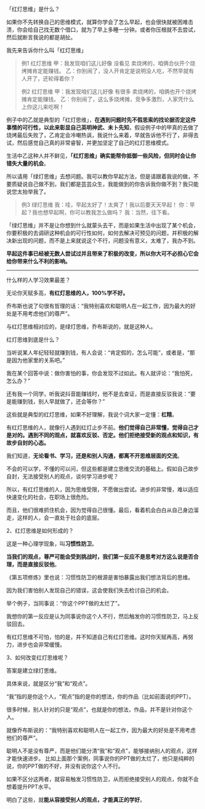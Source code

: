 
「红灯思维」是什么？

如果你不先转换自己的思维模式，就算你学会了怎么早起，也会很快就被困难击溃，你会给自己找无数个借口，就为了早上多睡一分钟。或者你压根就不去尝试，然后就断言我说的都是胡扯。

我先来告诉你什么叫「红灯思维」

> 例1 红灯思维
甲：我发现咱们这儿好像 没看见 卖烧烤的，咱俩合伙开个烧烤摊肯定能赚钱。
乙：你别闹了，没人开肯定是说明没人吃，不然早就有人开了，还轮得着你？
>
> 例2 红灯思维
甲：我发现咱们这儿好像 有很多 卖烧烤的，咱俩也开个烧烤摊肯定能赚钱。
乙：你别闹了，这么多烧烤摊，竞争多激烈，人家凭什么上你这儿来吃啊！

例子中的乙就是典型的「红灯思维」，**在遇到问题时先不假思索的找论据否定这件事情的可行性，以此来彰显自己英明神武、未卜先知**，假设例子中的甲真的去做了烧烤最后失败了，乙肯定会冷嘲热讽，我说什么来着，早就告诉他不行了，非得去试，然后感觉自己真的非常睿智，并更加坚定了自己的红灯思维模式。

生活中乙这种人并不鲜见，**「红灯思维」确实能帮你抵御一些风险，但同时会让你错失大量的机会**。

所以请用「绿灯思维」去想问题。我可以教你早起方法，但是请跟着我说的做，不要质疑说自己做不到，我们都是芸芸众生，我能做到的你告诉我你做不到？我只能说您太抬举我了。

> 例3 绿灯思维
我：哇，早起太好了！太爽了！我以后要天天早起！
你：早起？我也想早起啊，你可以教我怎么做吗？
我：当然，往下看。

「绿灯思维」并不是让你想到什么就蒙头去干，而是如果生活中出现了某个机会，你要积极的去调研这种机会的可行性如何，如何去解决可预见的问题，并积极的解决新出现的问题，而不是上来就说这个不行，问题没有意义，太难了，我办不到。

**早起这件事已经被无数人尝试过并且带来了积极的改变，所以你大可不必担心它会给你带来什么不利的影响。**

----
什么样的人学习效果最差？

无论你天赋多高，**有红灯思维的人，100%学不好。**

乔布斯也说了句很有哲理的话：“我特别喜欢和聪明人在一起工作，因为最大的好处是不用考虑他们的尊严”。

与红灯思维相对应的，是绿灯思维，乔布斯说的，就是这种人。

红灯思维到底是什么？

当听说某人年纪轻轻就赚到钱，有人会说：“肯定假的，怎么可能”，或者是，“那是因为他家里的关系吧。”

我在某个回答中说：做你害怕的事，你会发现不过如此。有人就评论：“我怕死，怎么办？”

还有我一个同学，听我说抖音能赚钱时，他不是去查证，而是直接反驳我说：“要是能赚到钱，别人早就做了，还会等你？”

这些就是典型的红灯思维，如果不好理解，我说个词大家一定懂：**杠精**。

有红灯思维的人，就像行人遇到红灯止步不前。**他们觉得自己非常懂，觉得自己才是对的。遇到不同的观点，就喜欢反驳、否定。他们拒绝接受新的观点和知识，有故步自封的心态。**

我们知道，**无论看书、学习，还是和别人沟通，都离不开思维层面的交流**。

不会的可以学，不懂的可以问，但这些都是建立思维交流的基础上。假如自己故步自封，无法接受别人的观点，谈何学习进步呢？

所以，有红灯思维的人，因为思维受限，不愿做出尝试。进步的非常慢，难以适应快速变化的社会，在职场上很危险。

而且，他们很难抓住机会，因为觉得自己很懂。最后，看着机会白白从自己身边溜走，这样的人，会一直处于社会的底层。

2、红灯思维是如何形成的？

这是一种心理学现象，叫**习惯性防卫**。

**当我们的观点，尊严可能会受到挑战时，我们第一反应不是思考对方这么说是否合理，而是直接反驳他**。

《第五项修炼》里也说：习惯性防卫的根源是害怕暴露出我们想法背后的思维。

因为我们害怕别人发现自己的错误，这会使我们失去检讨自己的机会。

举个例子，当同事说：“你这个PPT做的太烂了”。

我想你的第一反应是认为同事说你这个人不行，然后触发你的习惯性防卫，马上反驳回去。

有红灯思维不可怕，怕的是，并不知道自己有红灯思维。这时你天赋再高，再努力，进步也会非常缓慢。

3、如何改变红灯思维呢？

答案是建立绿灯思维。

具体来说，就是区分“我”和“观点”。

“我”指的是你这个人，“观点”指的是你的想法，你的作品（比如前面说的PPT）。

很多时候，别人针对的只是“观点”，也就是你的想法，作品，并不是针对你这个人。

就像乔布斯说的：“我特别喜欢和聪明人在一起工作，因为最大的好处是不用考虑他们的尊严”。

聪明人不是没有尊严，而是他们能分清“我”和“观点”，能够接纳别人的观点，这样才能快速进步。
比如上面那个案例，同事说你的PPT做的太烂了，他只是纯粹的说，你的PPT做的不好，并没有说你这个人不行。

如果不区分这两者，就容易触发习惯性防卫，从而拒绝接受别人的观点，你就不会想着提升PPT水平。

明白了这些，就**能从容接受别人的观点，才能真正的学好**。